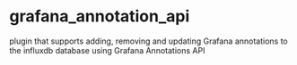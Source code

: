 # grafana_annotation_api
plugin that supports adding, removing and updating Grafana annotations to the influxdb database using Grafana Annotations API
